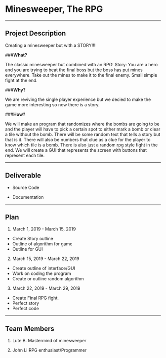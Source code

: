 # Minesweeper, The RPG 

---

## **Project Description**

Creating a minesweeper but with a STORY!!!

###**What?**

The classic minesweeper but combined with an RPG! Story: You are a hero and you are trying to beat the final boss but the boss has put mines everywhere. Take out the mines to make it to the final enemy. Small simple fight at the end. 

###**Why?**

We are reviving the single player experience but we decied to make the game more interesting so now there is a story.

###**How?**

We will make an program that randomizes where the bombs are going to be and the player will have to pick a certain spot to either mark a bomb or clear a tile without the bomb. There will be some random text that tells a story but that is it. There will also be numbers that clue as a clue for the player to know which tile is a bomb. There is also just a random rpg style fight in the end. We will create a GUI that represents the screen with buttons that represent each tile.

---

## **Deliverable**
- Source Code

- Documentation

---

## **Plan**
1. March 1, 2019 - March 15, 2019
- Create Story outline
- Outline of algorithm for game
- Outline for GUI

2. March 15, 2019 - March 22, 2019
- Create outline of interface/GUI
- Work on coding the program 
- Create or outline random algorithm
	
3. March 22, 2019 - March 29, 2019
- Create Final RPG fight.
- Perfect story
- Perfect code

---

## **Team Members**
1. Lute B. 
	Mastermind of minesweeper
	
2. John Li
	RPG enthusiast/Programmer